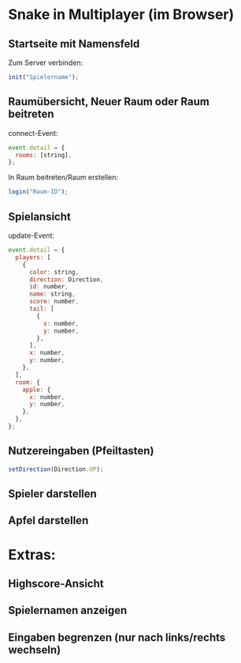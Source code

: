 # Snake in Multiplayer (im Browser)

## Startseite mit Namensfeld

Zum Server verbinden:

```javascript
init("Spielername");
```

## Raumübersicht, Neuer Raum oder Raum beitreten

connect-Event:

```javascript
event.detail = {
  rooms: [string],
};
```

In Raum beitreten/Raum erstellen:

```javascript
login("Raum-ID");
```

## Spielansicht

update-Event:

```javascript
event.detail = {
  players: [
    {
      color: string,
      direction: Direction,
      id: number,
      name: string,
      score: number,
      tail: [
        {
          x: number,
          y: number,
        },
      ],
      x: number,
      y: number,
    },
  ],
  room: {
    apple: {
      x: number,
      y: number,
    },
  },
};
```

## Nutzereingaben (Pfeiltasten)

```javascript
setDirection(Direction.UP);
```

## Spieler darstellen

## Apfel darstellen

# Extras:

## Highscore-Ansicht

## Spielernamen anzeigen

## Eingaben begrenzen (nur nach links/rechts wechseln)

```

```
